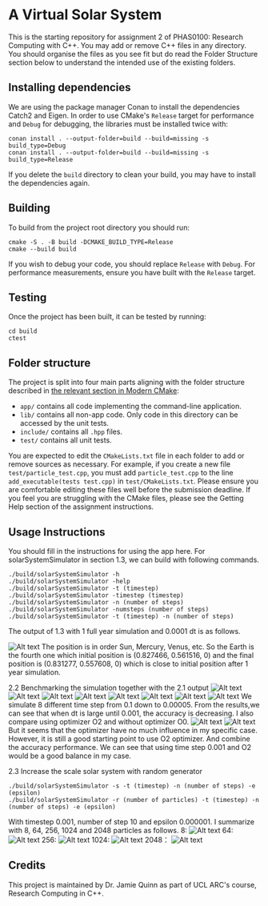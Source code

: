 # A Virtual Solar System

This is the starting repository for assignment 2 of PHAS0100: Research Computing with C++. You may add or remove C++ files in any directory. You should organise the files as you see fit but do read the Folder Structure section below to understand the intended use of the existing folders.

## Installing dependencies

We are using the package manager Conan to install the dependencies Catch2 and Eigen. In order to use CMake's `Release` target for performance and `Debug` for debugging, the libraries must be installed twice with:

```
conan install . --output-folder=build --build=missing -s build_type=Debug
conan install . --output-folder=build --build=missing -s build_type=Release
```

If you delete the `build` directory to clean your build, you may have to install the dependencies again.

## Building

To build from the project root directory you should run:

```
cmake -S . -B build -DCMAKE_BUILD_TYPE=Release
cmake --build build
```

If you wish to debug your code, you should replace `Release` with `Debug`. For performance measurements, ensure you have built with the `Release` target.

## Testing

Once the project has been built, it can be tested by running:

```
cd build
ctest
```

## Folder structure

The project is split into four main parts aligning with the folder structure described in [the relevant section in Modern CMake](https://cliutils.gitlab.io/modern-cmake/chapters/basics/structure.html):

- `app/` contains all code implementing the command-line application.
- `lib/` contains all non-app code. Only code in this directory can be accessed by the unit tests.
- `include/` contains all `.hpp` files.
- `test/` contains all unit tests.

You are expected to edit the `CMakeLists.txt` file in each folder to add or remove sources as necessary. For example, if you create a new file `test/particle_test.cpp`, you must add `particle_test.cpp` to the line `add_executable(tests test.cpp)` in `test/CMakeLists.txt`. Please ensure you are comfortable editing these files well before the submission deadline. If you feel you are struggling with the CMake files, please see the Getting Help section of the assignment instructions.

## Usage Instructions

You should fill in the instructions for using the app here.
For solarSystemSimulator in section 1.3, we can build with following commands.

```
./build/solarSystemSimulator -h
./build/solarSystemSimulator -help
./build/solarSystemSimulator -t (timestep)
./build/solarSystemSimulator -timestep (timestep)
./build/solarSystemSimulator -n (number of steps)
./build/solarSystemSimulator -numsteps (number of steps)
./build/solarSystemSimulator -t (timestep) -n (number of steps)
```
The output of 1.3 with 1 full year simulation and 0.0001 dt is as follows.

![Alt text](1.3output.png)
The position is in order Sun, Mercury, Venus, etc.
So the Earth is the fourth one which initial position is (0.827466, 0.561516, 0) and the final position is (0.831277, 0.557608, 0) which is close to initial position after 1 year simulation. 

2.2 Benchmarking the simulation together with the 2.1 output
![Alt text](dt0.1.png)
![Alt text](dt0.05.png)
![Alt text](dt0.01.png)
![Alt text](dt0.005.png)
![Alt text](dt0.001.png)
![Alt text](dt0.0005.png)
![Alt text](dt0.0001.png)
![Alt text](dt0.00005.png)
We simulate 8 different time step from 0.1 down to 0.00005. From the results,we can see that when dt is large until 0.001, the accuracy is decreasing. I also compare using optimizer O2 and without optimizer O0.
![Alt text](O2.png)
![Alt text](O0.png)
But it seems that the optimizer have no much influence in my specific case. However, it is still a good starting point to use O2 optimizer. And combine the accuracy performance. We can see that using time step 0.001 and O2 would be a good balance in my case.

2.3 Increase the scale solar system with random generator

```
./build/solarSystemSimulator -s -t (timestep) -n (number of steps) -e (epsilon)
./build/solarSystemSimulator -r (number of particles) -t (timestep) -n (number of steps) -e (epsilon)
```

With timestep 0.001, number of step 10 and epsilon 0.000001. I summarize with 8, 64, 256, 1024 and 2048 particles as follows.
8:
![Alt text](random8.png)
64:
![Alt text](random64.png)
256:
![Alt text](random256.png)
1024:
![Alt text](random1024.png)
2048：
![Alt text](random2048.png)

## Credits

This project is maintained by Dr. Jamie Quinn as part of UCL ARC's course, Research Computing in C++.
